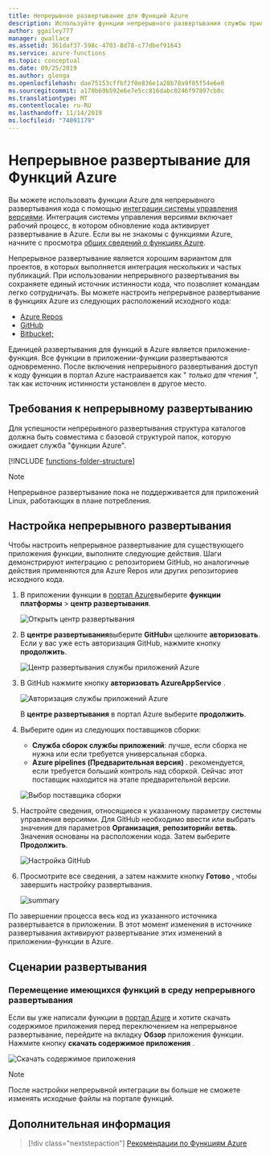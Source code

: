 ```yaml
---
title: Непрерывное развертывание для Функций Azure
description: Используйте функции непрерывного развертывания службы приложений Azure для публикации функций.
author: ggailey777
manager: gwallace
ms.assetid: 361daf37-598c-4703-8d78-c77dbef91643
ms.service: azure-functions
ms.topic: conceptual
ms.date: 09/25/2019
ms.author: glenga
ms.openlocfilehash: dae75153cffbf2f0e836e1a28b78a9f05f54e6e0
ms.sourcegitcommit: a170b69b592e6e7e5cc816dabc0246f97897cb0c
ms.translationtype: MT
ms.contentlocale: ru-RU
ms.lasthandoff: 11/14/2019
ms.locfileid: "74091179"
---
```

# <a name="continuous-deployment-for-azure-functions"></a>Непрерывное развертывание для Функций Azure

Вы можете использовать функции Azure для непрерывного развертывания кода с помощью [интеграции системы управления версиями](functions-deployment-technologies.md#source-control). Интеграция системы управления версиями включает рабочий процесс, в котором обновление кода активирует развертывание в Azure. Если вы не знакомы с функциями Azure, начните с просмотра [общих сведений о функциях Azure](functions-overview.md).

Непрерывное развертывание является хорошим вариантом для проектов, в которых выполняется интеграция нескольких и частых публикаций. При использовании непрерывного развертывания вы сохраняете единый источник истинности кода, что позволяет командам легко сотрудничать. Вы можете настроить непрерывное развертывание в функциях Azure из следующих расположений исходного кода:

* [Azure Repos](https://azure.microsoft.com/services/devops/repos/)
* [GitHub](https://github.com)
* [Bitbucket;](https://bitbucket.org/)

Единицей развертывания для функций в Azure является приложение-функция. Все функции в приложении-функции развертываются одновременно. После включения непрерывного развертывания доступ к коду функции в портал Azure настраивается как " *только для чтения* ", так как источник истинности установлен в другое место.

## <a name="requirements-for-continuous-deployment"></a>Требования к непрерывному развертыванию

Для успешности непрерывного развертывания структура каталогов должна быть совместима с базовой структурой папок, которую ожидает служба "функции Azure".

[!INCLUDE [functions-folder-structure](../../includes/functions-folder-structure.md)]

>[!NOTE]  
> Непрерывное развертывание пока не поддерживается для приложений Linux, работающих в плане потребления. 

## <a name="credentials"></a>Настройка непрерывного развертывания

Чтобы настроить непрерывное развертывание для существующего приложения функции, выполните следующие действия. Шаги демонстрируют интеграцию с репозиторием GitHub, но аналогичные действия применяются для Azure Repos или других репозиториев исходного кода.

1. В приложении функции в [портал Azure](https://portal.azure.com)выберите **функции платформы** > **центр развертывания**.

    ![Открыть центр развертывания](./media/functions-continuous-deployment/platform-features.png)

2. В **центре развертывания**выберите **GitHub**и щелкните **авторизовать**. Если у вас уже есть авторизация GitHub, нажмите кнопку **продолжить**. 

    ![Центр развертывания службы приложений Azure](./media/functions-continuous-deployment/github.png)

3. В GitHub нажмите кнопку **авторизовать AzureAppService** . 

    ![Авторизация службы приложений Azure](./media/functions-continuous-deployment/authorize.png)
    
    В **центре развертывания** в портал Azure выберите **продолжить**.

4. Выберите один из следующих поставщиков сборки:

    * **Служба сборок службы приложений**: лучше, если сборка не нужна или если требуется универсальная сборка.
    * **Azure pipelines (Предварительная версия)** . рекомендуется, если требуется больший контроль над сборкой. Сейчас этот поставщик находится на этапе предварительной версии.

    ![Выбор поставщика сборки](./media/functions-continuous-deployment/build.png)

5. Настройте сведения, относящиеся к указанному параметру системы управления версиями. Для GitHub необходимо ввести или выбрать значения для параметров **Организация**, **репозиторий**и **ветвь**. Значения основаны на расположении кода. Затем выберите **Продолжить**.

    ![Настройка GitHub](./media/functions-continuous-deployment/github-specifics.png)

6. Просмотрите все сведения, а затем нажмите кнопку **Готово** , чтобы завершить настройку развертывания.

    ![summary](./media/functions-continuous-deployment/summary.png)

По завершении процесса весь код из указанного источника развертывается в приложении. В этот момент изменения в источнике развертывания активируют развертывание этих изменений в приложении-функции в Azure.

## <a name="deployment-scenarios"></a>Сценарии развертывания

<a name="existing"></a>

### <a name="move-existing-functions-to-continuous-deployment"></a>Перемещение имеющихся функций в среду непрерывного развертывания

Если вы уже написали функции в [портал Azure](https://portal.azure.com) и хотите скачать содержимое приложения перед переключением на непрерывное развертывание, перейдите на вкладку **Обзор** приложения функции. Нажмите кнопку **скачать содержимое приложения** .

![Скачать содержимое приложения](./media/functions-continuous-deployment/download.png)

> [!NOTE]
> После настройки непрерывной интеграции вы больше не сможете изменять исходные файлы на портале функций.

## <a name="next-steps"></a>Дополнительная информация

> [!div class="nextstepaction"]
> [Рекомендации по Функциям Azure](functions-best-practices.md)

